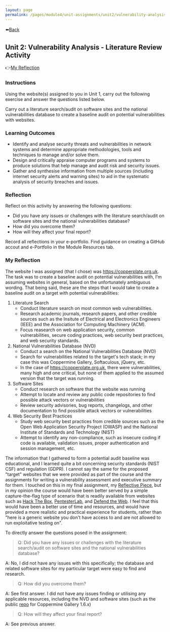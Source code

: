 ```yaml
---
layout: page
permalink: /pages/module4/unit-assignments/unit2/vulnerability-analysis-literature-review.html
---
```


⬅️[Back](/pages/module4/unit-assignments/unit2/m4u2.html)

## Unit 2: Vulnerability Analysis - Literature Review Activity

👉[My Reflection](#my-reflection)


### Instructions

Using the website(s) assigned to you in Unit 1, carry out the following exercise and answer the questions listed below.

Carry out a literature search/audit on software sites and the national vulnerabilities database to create a baseline audit on potential vulnerabilities with websites.

### Learning Outcomes

- Identify and analyse security threats and vulnerabilities in network systems and determine appropriate methodologies, tools and techniques to manage and/or solve them.
- Design and critically appraise computer programs and systems to produce solutions that help manage and audit risk and security issues.
- Gather and synthesise information from multiple sources (including internet security alerts and warning sites) to aid in the systematic analysis of security breaches and issues.

### Reflection

Reflect on this activity by answering the following questions:
- Did you have any issues or challenges with the literature search/audit on software sites and the national vulnerabilities database?
- How did you overcome them?
- How will they affect your final report?

Record all reflections in your e-portfolio. Find guidance on creating a GitHub accout and e-Portfolio in the Module Resources tab.

### My Reflection

The website I was assigned (that I chose) was https://copperplate.org.uk. The task was to create a baseline audit on potential vulnerabilities with, I'm assuming websites in general, based on the unfortunately ambiguous wording. That being said, these are the steps that I would take to create a baseline audit on a target with potential vulnerabilities:

1. Literature Search
    - Conduct literature search on most common web vulnerabilities.
    - Research academic journals, research papers, and other credible sources such as the Insitute of Electrical and Electronics Engineers (IEEE) and the Association for Computing Machinery (ACM).
    - Focus reasearch on web application security, common vulnerabilities, secure coding practices, web security best practices, and web security standards.
2. National Vulnerabilities Database (NVD)
    - Conduct a search on the National Vulnerabilities Database (NVD)
    - Search for vulnerabilities related to the target's tech stack; in my case this was Coppermine Gallery, Softaculous, jQuery, etc.
    - In the case of https://copperplate.org.uk, there were vulnerabilities, many high and one critical, but none of them applied to the assumed version that the target was running.
3. Software Sites
    - Conduct research on software that the website was running
    - Attempt to locate and review any public code repositories to find possible attack vectors or vulnerabilities
    - Review security advisories, bug reports, changelogs, and other documentation to find possible attack vectors or vulnerabilities
4. Web Security Best Practices
    - Study web security best practices from credible sources such as the Open Web Application Security Project (OWASP) and the National Institute of Standards and Technology (NIST)
    - Attempt to identify any non-compliance, such as insecure coding if code is available, validation issues, proper authentication and session management, etc.

The information that I gathered to form a potential audit baseline was educational, and I learned quite a bit concerning security standards (NIST CSF) and regulation (GDPR). I cannot say the same for the proposed "target" websites that we were provided as part of the course and the assignments for writing a vulnerability assessment and executive summary for them. I touched on this in my final assignment, my [Reflective Piece](/pages/module4/assignment3/m4a3.html), but in my opinion the course would have been better served by a simple capture-the-flag type of scenario that is readily available from websites such as [Hack The Box](https://www.hackthebox.com/hacker/ctf), [PentesterLab](https://pentesterlab.com/), and [Defend the Web](https://defendtheweb.net/). I feel that this would have been a better use of time and resources, and would have provided a more realistic and practical experience for students, rather than "here is a generic website you don't have access to and are not allowed to run exploitative testing on".

To directly answer the questions posed in the assignment:

>Q: Did you have any issues or challenges with the literature search/audit on software sites and the national vulnerabilities database?

A: No, I did not have any issues with this specifically; the database and related software sites for my particular target were easy to find and research.

>Q: How did you overcome them?

A: See first answer. I did not have any issues finding or utilising any applicable resources, including the NVD and software sites (such as the public [repo](https://github.com/coppermine-gallery/cpg1.6.x) for Coppermine Gallery 1.6.x)

>Q: How will they affect your final report?

A: See previous answer.
